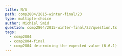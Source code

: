 ```yaml
---
title: N/A
path: comp2804/2015-winter-final/23
type: multiple-choice
author: Michiel Smid
question: comp2804/2015-winter-final/23/question.ts
tags:
  - comp2804
  - comp2804-final
  - comp2804-determining-the-expected-value-(6.6.1)
---
```

